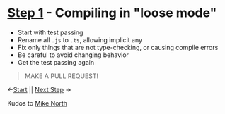 # [Step 1](./src/step1/README.md) - Compiling in "loose mode"

- Start with test passing
- Rename all `.js` to `.ts`, allowing implicit any
- Fix only things that are not type-checking, or causing compile errors
- Be careful to avoid changing behavior
- Get the test passing again

> MAKE A PULL REQUEST!

<-[Start](/README.md) || [Next Step](/src/step2/README.md) ->

Kudos to [Mike North](https://github.com/mike-north)
